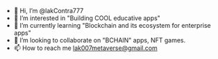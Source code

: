 - 👋 Hi, I’m @lakContra777
- 👀 I’m interested in "Building COOL educative apps"
- 🌱 I’m currently learning "Blockchain and its ecosystem for enterprise apps"
- 💞️ I’m looking to collaborate on "BCHAIN" apps, NFT games.
- 📫 How to reach me lak007metaverse@gmail.com

<!---
lakContra777/lakContra777 is a ✨ special ✨ repository because its `README.md` (this file) appears on your GitHub profile.
You can click the Preview link to take a look at your changes.
--->
